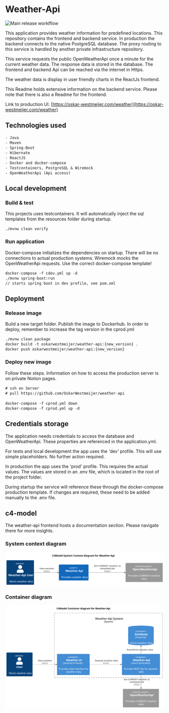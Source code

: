 # Weather-Api
![Main release worklflow](https://github.com/OskarWestmeijer/weather-api/actions/workflows/main-release.yml/badge.svg)

This application provides weather information for predefined locations. This repository contains the frontend and
backend service. In production the backend connects to the native PostgreSQL database.
The proxy routing to this service is handled by another private infrastructure repository.

This service requests the public OpenWeatherApi once a minute for the current weather data. The response data is stored
in the database. The frontend and backend Api can be reached via the internet in Https.

The weather data is display in user friendly charts in the ReactJs frontend.

This Readme holds extensive information on the backend service. Please note that there is also a Readme for the frontend.

Link to production UI. [https://oskar-westmeijer.com/weather](https://oskar-westmeijer.com/weather)

## Technologies used

```
- Java
- Maven
- Spring-Boot
- Hibernate
- ReactJS
- Docker and docker-compose
- Testcontainers, PostgreSQL & Wiremock
- OpenWeatherApi (Api access)
```

## Local development

### Build & test

This projects uses testcontainers. It will automatically inject the sql templates from the resources folder during
startup.

```
./mvnw clean verify
```

### Run application

Docker-compose initializes the dependencies on startup. There will be no connections to actual production systems.
Wiremock mocks the OpenWeatherApi requests. Use the correct docker-compose template!

```
docker-compose -f cdev.yml up -d
./mvnw spring-boot:run 
// starts spring boot in dev profile, see pom.xml
```

## Deployment

### Release image

Build a new target folder. Publish the image to Dockerhub. In order to deploy, remember to increase the tag version in
the cprod.yml

```
./mvnw clean package
docker build -t oskarwestmeijer/weather-api:{new_version} .
docker push oskarwestmeijer/weather-api:{new_version}
```

### Deploy new image

Follow these steps. Information on how to access the production server is on private Notion pages.

```
# ssh on Server
# pull https://github.com/OskarWestmeijer/weather-api

docker-compose -f cprod.yml down
docker-compose -f cprod.yml up -d
```

## Credentials storage

The application needs credentials to access the database and OpenWeatherApi. These properties are referenced in the
application.yml.

For tests and local development the app uses the 'dev' profile. This will use simple placeholders. No further action
required.

In production the app uses the 'prod' profile. This requires the actual values. The values are stored in an .env file,
which is located in the root of the project folder.

During startup the service will reference these through the docker-compose production template. If
changes are required, these need to be added manually to the .env file.

## c4-model

The weather-api frontend hosts a documentation section. Please navigate there for more insights.

### System context diagram

![Alt c4-model system context diagram](frontend/public/images/c4_context.svg)

### Container diagram

![Alt c4-model container diagram](frontend/public/images/c4_container.svg)
